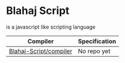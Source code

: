 # Blahaj Script
is a javascript like scripting language

Compiler | Specification
---|---
[Blahaj-Script/compiler](https://github.com/Blahaj-Script/compiler) | No repo yet
